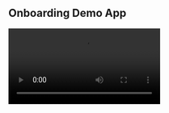 ## Onboarding Demo App

<video src="https://github.com/gpuente/onboarding-demo-rn/raw/develop/demo.mp4" type="video/mp4" heigth="500" />

Onboarding demo built with React Native, Reanimated 3 and Lottie.

You can download an `.apk` to test this app in your Android device: https://github.com/gpuente/onboarding-demo-rn/releases/download/1.0.0/onboarding-demo-rn-android.apk


### How to run this project:
Before running this app, you need to setup the React Native development environment. You can follow the official instructions: https://reactnative.dev/docs/environment-setup

Once your environment is configured, you should execute this steps:

2. install the dependencies: `yarn install`
3. start the metro bundler: `yarn start`
4. follow the instructions in the terminal to open the app in an Android or IOS simulator.
